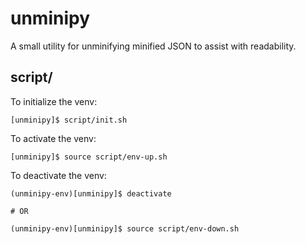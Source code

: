 # unminipy

A small utility for unminifying minified JSON to assist with readability.

## script/

To initialize the venv:
```shell
[unminipy]$ script/init.sh
```

To activate the venv:
```shell
[unminipy]$ source script/env-up.sh
```

To deactivate the venv:
```shell
(unminipy-env)[unminipy]$ deactivate

# OR

(unminipy-env)[unminipy]$ source script/env-down.sh
```


